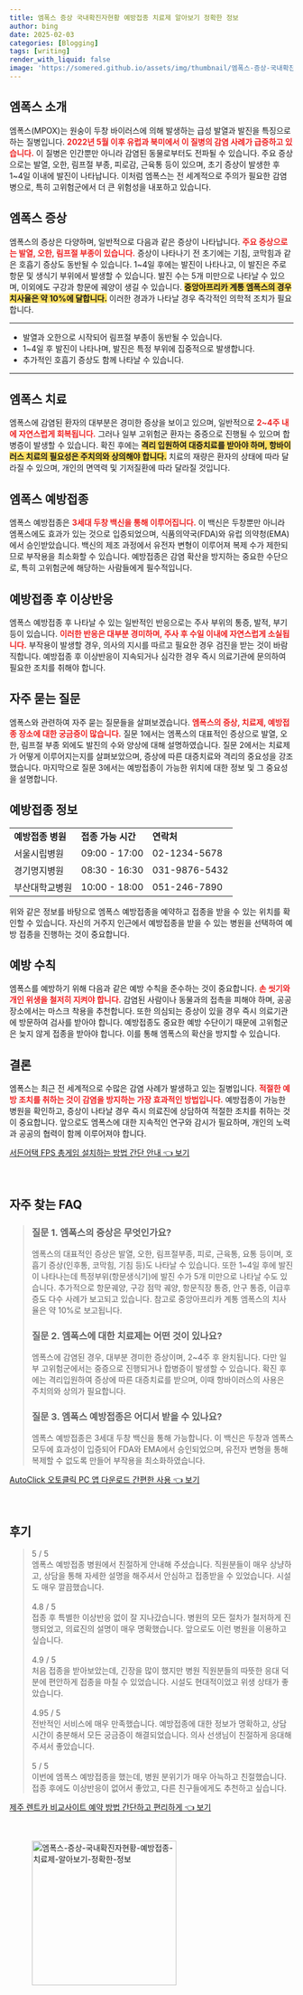 ```yaml
---
title: 엠폭스 증상 국내확진자현황 예방접종 치료제 알아보기 정확한 정보
author: bing
date: 2025-02-03
categories: [Blogging]
tags: [writing]
render_with_liquid: false
image: 'https://somered.github.io/assets/img/thumbnail/엠폭스-증상-국내확진자현황-예방접종-치료제-알아보기-정확한-정보.webp'
---
```



<h2 id='엠폭스 소개'>엠폭스 소개</h2>

<p>엠폭스(MPOX)는 원숭이 두창 바이러스에 의해 발생하는 급성 발열과 발진을 특징으로 하는 질병입니다. <b><span style="color: #ee2323;">2022년 5월 이후 유럽과 북미에서 이 질병의 감염 사례가 급증하고 있습니다.</span></b> 이 질병은 인간뿐만 아니라 감염된 동물로부터도 전파될 수 있습니다. 주요 증상으로는 발열, 오한, 림프절 부종, 피로감, 근육통 등이 있으며, 초기 증상이 발생한 후 1~4일 이내에 발진이 나타납니다. 이처럼 엠폭스는 전 세계적으로 주의가 필요한 감염병으로, 특히 고위험군에서 더 큰 위험성을 내포하고 있습니다.</p>

<h2 id='엠폭스 증상'>엠폭스 증상</h2>

<p>엠폭스의 증상은 다양하며, 일반적으로 다음과 같은 증상이 나타납니다. <b><span style="color: #ee2323;">주요 증상으로는 발열, 오한, 림프절 부종이 있습니다.</span></b> 증상이 나타나기 전 초기에는 기침, 코막힘과 같은 호흡기 증상도 동반될 수 있습니다. 1~4일 후에는 발진이 나타나고, 이 발진은 주로 항문 및 생식기 부위에서 발생할 수 있습니다. 발진 수는 5개 미만으로 나타날 수 있으며, 이외에도 구강과 항문에 궤양이 생길 수 있습니다. <b><span style="background-color: #ffe066;">중앙아프리카 계통 엠폭스의 경우 치사율은 약 10%에 달합니다.</span></b> 이러한 경과가 나타날 경우 즉각적인 의학적 조치가 필요합니다.</p>

<hr />

<ul>
    <li>발열과 오한으로 시작되어 림프절 부종이 동반될 수 있습니다.</li>
    <li>1~4일 후 발진이 나타나며, 발진은 특정 부위에 집중적으로 발생합니다.</li>
    <li>추가적인 호흡기 증상도 함께 나타날 수 있습니다.</li>
</ul>

<hr />

<h2 id='엠폭스 치료'>엠폭스 치료</h2>

<p>엠폭스에 감염된 환자의 대부분은 경미한 증상을 보이고 있으며, 일반적으로 <b><span style="color: #ee2323;">2~4주 내에 자연스럽게 회복됩니다.</span></b> 그러나 일부 고위험군 환자는 중증으로 진행될 수 있으며 합병증이 발생할 수 있습니다. 확진 후에는 <b><span style="background-color: #ffe066;">격리 입원하여 대증치료를 받아야 하며, 항바이러스 치료의 필요성은 주치의와 상의해야 합니다.</span></b> 치료의 재량은 환자의 상태에 따라 달라질 수 있으며, 개인의 면역력 및 기저질환에 따라 달라질 것입니다.</p>

<h2 id='엠폭스 예방접종'>엠폭스 예방접종</h2>

<p>엠폭스 예방접종은 <b><span style="color: #ee2323;">3세대 두창 백신을 통해 이루어집니다.</span></b> 이 백신은 두창뿐만 아니라 엠폭스에도 효과가 있는 것으로 입증되었으며, 식품의약국(FDA)와 유럽 의약청(EMA)에서 승인받았습니다. 백신의 제조 과정에서 유전자 변형이 이루어져 복제 수가 제한되므로 부작용을 최소화할 수 있습니다. 예방접종은 감염 확산을 방지하는 중요한 수단으로, 특히 고위험군에 해당하는 사람들에게 필수적입니다.</p>

<h2 id='예방접종 후 이상반응'>예방접종 후 이상반응</h2>

<p>엠폭스 예방접종 후 나타날 수 있는 일반적인 반응으로는 주사 부위의 통증, 발적, 부기 등이 있습니다. <b><span style="color: #ee2323;">이러한 반응은 대부분 경미하며, 주사 후 수일 이내에 자연스럽게 소실됩니다.</span></b> 부작용이 발생할 경우, 의사의 지시를 따르고 필요한 경우 검진을 받는 것이 바람직합니다. 예방접종 후 이상반응이 지속되거나 심각한 경우 즉시 의료기관에 문의하여 필요한 조치를 취해야 합니다.</p>

<h2 id='자주 묻는 질문'>자주 묻는 질문</h2>

<p>엠폭스와 관련하여 자주 묻는 질문들을 살펴보겠습니다. <b><span style="color: #ee2323;">엠폭스의 증상, 치료제, 예방접종 장소에 대한 궁금증이 많습니다.</span></b> 질문 1에서는 엠폭스의 대표적인 증상으로 발열, 오한, 림프절 부종 외에도 발진의 수와 양상에 대해 설명하였습니다. 질문 2에서는 치료제가 어떻게 이루어지는지를 살펴보았으며, 증상에 따른 대증치료와 격리의 중요성을 강조했습니다. 마지막으로 질문 3에서는 예방접종이 가능한 위치에 대한 정보 및 그 중요성을 설명합니다.</p>

<h2 id='예방접종 정보'>예방접종 정보</h2>

<table>
    <tr>
        <td><b>예방접종 병원</b></td>
        <td><b>접종 가능 시간</b></td>
        <td><b>연락처</b></td>
    </tr>
    <tr>
        <td>서울시립병원</td>
        <td>09:00 - 17:00</td>
        <td>02-1234-5678</td>
    </tr>
    <tr>
        <td>경기명지병원</td>
        <td>08:30 - 16:30</td>
        <td>031-9876-5432</td>
    </tr>
    <tr>
        <td>부산대학교병원</td>
        <td>10:00 - 18:00</td>
        <td>051-246-7890</td>
    </tr>
</table>

<p>위와 같은 정보를 바탕으로 엠폭스 예방접종을 예약하고 접종을 받을 수 있는 위치를 확인할 수 있습니다. 자신의 거주지 인근에서 예방접종을 받을 수 있는 병원을 선택하여 예방 접종을 진행하는 것이 중요합니다.</p>

<h2 id='예방 수칙'>예방 수칙</h2>

<p>엠폭스를 예방하기 위해 다음과 같은 예방 수칙을 준수하는 것이 중요합니다. <b><span style="color: #ee2323;">손 씻기와 개인 위생을 철저히 지켜야 합니다.</span></b> 감염된 사람이나 동물과의 접촉을 피해야 하며, 공공장소에서는 마스크 착용을 추천합니다. 또한 의심되는 증상이 있을 경우 즉시 의료기관에 방문하여 검사를 받아야 합니다. 예방접종도 중요한 예방 수단이기 때문에 고위험군은 늦지 않게 접종을 받아야 합니다. 이를 통해 엠폭스의 확산을 방지할 수 있습니다.</p>

<h2 id='결론'>결론</h2>

<p>엠폭스는 최근 전 세계적으로 수많은 감염 사례가 발생하고 있는 질병입니다. <b><span style="color: #ee2323;">적절한 예방 조치를 취하는 것이 감염을 방지하는 가장 효과적인 방법입니다.</span></b> 예방접종이 가능한 병원을 확인하고, 증상이 나타날 경우 즉시 의료진에 상담하여 적절한 조치를 취하는 것이 중요합니다. 앞으로도 엠폭스에 대한 지속적인 연구와 감시가 필요하며, 개인의 노력과 공공의 협력이 함께 이루어져야 합니다.</p>


<p><a class="click-button" title="서든어택 FPS 총게임 설치하는 방법 간단 안내" href="https://somered.github.io/posts/%EC%84%9C%EB%93%A0%EC%96%B4%ED%83%9D-FPS-%EC%B4%9D%EA%B2%8C%EC%9E%84-%EC%84%A4%EC%B9%98%ED%95%98%EB%8A%94-%EB%B0%A9%EB%B2%95-%EA%B0%84%EB%8B%A8-%EC%95%88%EB%82%B4/" rel="dofollow">서든어택 FPS 총게임 설치하는 방법 간단 안내 👈 보기</a></p><br>
<h2 id='자주_찾는_FAQ'>자주 찾는 FAQ</h2>
<div itemscope="" itemtype="https://schema.org/FAQPage"> 
<blockquote> 
<div itemscope="" itemprop="mainEntity" itemtype="https://schema.org/Question"> 
<h3 itemprop="name">질문 1. 엠폭스의 증상은 무엇인가요?</h3> 
<div itemscope="" itemprop="acceptedAnswer" itemtype="https://schema.org/Answer"> 
<span itemprop="text"> 
<p>엠폭스의 대표적인 증상은 발열, 오한, 림프절부종, 피로, 근육통, 요통 등이며, 호흡기 증상(인후통, 코막힘, 기침 등)도 나타날 수 있습니다. 또한 1~4일 후에 발진이 나타나는데 특정부위(항문생식기)에 발진 수가 5개 미만으로 나타날 수도 있습니다. 추가적으로 항문궤양, 구강 점막 궤양, 항문직장 통증, 안구 통증, 이급후증도 다수 사례가 보고되고 있습니다. 참고로 중앙아프리카 계통 엠폭스의 치사율은 약 10%로 보고됩니다.</p> 
</span> 
</div> 
</div> 

<div itemscope="" itemprop="mainEntity" itemtype="https://schema.org/Question"> 
<h3 itemprop="name">질문 2. 엠폭스에 대한 치료제는 어떤 것이 있나요?</h3> 
<div itemscope="" itemprop="acceptedAnswer" itemtype="https://schema.org/Answer"> 
<span itemprop="text"> 
<p>엠폭스에 감염된 경우, 대부분 경미한 증상이며, 2~4주 후 완치됩니다. 다만 일부 고위험군에서는 중증으로 진행되거나 합병증이 발생할 수 있습니다. 확진 후에는 격리입원하여 증상에 따른 대증치료를 받으며, 이때 항바이러스의 사용은 주치의와 상의가 필요합니다.</p> 
</span> 
</div> 
</div> 

<div itemscope="" itemprop="mainEntity" itemtype="https://schema.org/Question"> 
<h3 itemprop="name">질문 3. 엠폭스 예방접종은 어디서 받을 수 있나요?</h3> 
<div itemscope="" itemprop="acceptedAnswer" itemtype="https://schema.org/Answer"> 
<span itemprop="text"> 
<p>엠폭스 예방접종은 3세대 두창 백신을 통해 가능합니다. 이 백신은 두창과 엠폭스 모두에 효과성이 입증되어 FDA와 EMA에서 승인되었으며, 유전자 변형을 통해 복제할 수 없도록 만들어 부작용을 최소화하였습니다.</p> 
</span> 
</div> 
</div> 
</blockquote> 
</div>
<p><a class="click-button" title="AutoClick 오토클릭 PC 앱 다운로드 간편한 사용" href="https://somered.github.io/posts/AutoClick-%EC%98%A4%ED%86%A0%ED%81%B4%EB%A6%AD-PC-%EC%95%B1-%EB%8B%A4%EC%9A%B4%EB%A1%9C%EB%93%9C-%EA%B0%84%ED%8E%B8%ED%95%9C-%EC%82%AC%EC%9A%A9/" rel="dofollow">AutoClick 오토클릭 PC 앱 다운로드 간편한 사용 👈 보기</a></p><br>
<h2 id='후기'>후기</h2>
<div itemscope itemtype="https://schema.org/Product">
  <blockquote>
  <div itemprop="review" itemscope itemtype="https://schema.org/Review">
      <div itemprop="reviewRating" itemscope itemtype="https://schema.org/Rating"> <span itemprop="ratingValue">5</span> / <span itemprop="bestRating">5</span> </div>
      <span itemprop="reviewBody">엠폭스 예방접종 병원에서 친절하게 안내해 주셨습니다. 직원분들이 매우 상냥하고, 상담을 통해 자세한 설명을 해주셔서 안심하고 접종받을 수 있었습니다. 시설도 매우 깔끔했습니다.</span>
  </div>
  <br>
  <div itemprop="review" itemscope itemtype="https://schema.org/Review">
      <div itemprop="reviewRating" itemscope itemtype="https://schema.org/Rating"> <span itemprop="ratingValue">4.8</span> / <span itemprop="bestRating">5</span> </div>
      <span itemprop="reviewBody">접종 후 특별한 이상반응 없이 잘 지나갔습니다. 병원의 모든 절차가 철저하게 진행되었고, 의료진의 설명이 매우 명확했습니다. 앞으로도 이런 병원을 이용하고 싶습니다.</span>
  </div>
  <br>
  <div itemprop="review" itemscope itemtype="https://schema.org/Review">
      <div itemprop="reviewRating" itemscope itemtype="https://schema.org/Rating"> <span itemprop="ratingValue">4.9</span> / <span itemprop="bestRating">5</span> </div>
      <span itemprop="reviewBody">처음 접종을 받아보았는데, 긴장을 많이 했지만 병원 직원분들의 따뜻한 응대 덕분에 편안하게 접종을 마칠 수 있었습니다. 시설도 현대적이었고 위생 상태가 좋았습니다.</span>
  </div>
  <br>
  <div itemprop="review" itemscope itemtype="https://schema.org/Review">
      <div itemprop="reviewRating" itemscope itemtype="https://schema.org/Rating"> <span itemprop="ratingValue">4.95</span> / <span itemprop="bestRating">5</span> </div>
      <span itemprop="reviewBody">전반적인 서비스에 매우 만족했습니다. 예방접종에 대한 정보가 명확하고, 상담 시간이 충분해서 모든 궁금증이 해결되었습니다. 의사 선생님이 친절하게 응대해 주셔서 좋았습니다.</span>
  </div>
  <br>
  <div itemprop="review" itemscope itemtype="https://schema.org/Review">
      <div itemprop="reviewRating" itemscope itemtype="https://schema.org/Rating"> <span itemprop="ratingValue">5</span> / <span itemprop="bestRating">5</span> </div>
      <span itemprop="reviewBody">이번에 엠폭스 예방접종을 했는데, 병원 분위기가 매우 아늑하고 친절했습니다. 접종 후에도 이상반응이 없어서 좋았고, 다른 친구들에게도 추천하고 싶습니다.</span>
  </div>
  </blockquote>
</div>
<p><a class="click-button" title="제주 렌트카 비교사이트 예약 방법 간단하고 편리하게" href="https://somered.github.io/posts/%EC%A0%9C%EC%A3%BC-%EB%A0%8C%ED%8A%B8%EC%B9%B4-%EB%B9%84%EA%B5%90%EC%82%AC%EC%9D%B4%ED%8A%B8-%EC%98%88%EC%95%BD-%EB%B0%A9%EB%B2%95-%EA%B0%84%EB%8B%A8%ED%95%98%EA%B3%A0-%ED%8E%B8%EB%A6%AC%ED%95%98%EA%B2%8C/" rel="dofollow">제주 렌트카 비교사이트 예약 방법 간단하고 편리하게 👈 보기</a></p><br>
<figure class="image"><img src="https://somered.github.io/assets/img/thumbnail/엠폭스-증상-국내확진자현황-예방접종-치료제-알아보기-정확한-정보.webp" alt="엠폭스-증상-국내확진자현황-예방접종-치료제-알아보기-정확한-정보" width="256" height="256"></figure>